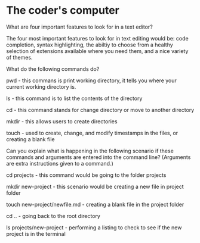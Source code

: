 # The coder's computer

What are four important features to look for in a text editor?

The four most important features to look for in text editing would be: code completion, syntax highlighting,
the abiltiy to choose from a healthy selection of extensions available where you need them, and a nice variety of themes.

What do the following commands do?

pwd - this commans is print working directory, it tells you where your current working directory is.

ls - this command is to list the contents of the directory

cd - this command stands for change directory or move to another directory

mkdir - this allows users to create directories

touch - used to create, change, and modify timestamps in the files, or creating a blank file

Can you explain what is happening in the following scenario if these commands and arguments are entered into the command line?
(Arguments are extra instructions given to a command.)

cd projects - this command would be going to the folder projects  

mkdir new-project -  this scenario would be creating a new file in project folder

touch new-project/newfile.md - creating a blank file in the project folder

cd .. - going back to the root directory

ls projects/new-project - performing a listing to check to see if the new project is in the terminal 
